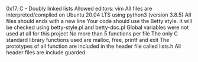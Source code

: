 0x17. C - Doubly linked lists
Allowed editors: vim
All files are interpreted/compiled on Ubuntu 20.04 LTS using python3 (version 3.8.5)
All files should ends with a new line
Your code should use the Betty style. It will be checked using betty-style.pl and betty-doc.pl
Global variables were not used at all for this project
No more than 5 functions per file
The only C standard library functions used are malloc, free, printf and exit
The prototypes of all function are included in the header file called lists.h
All header files are include guarded
